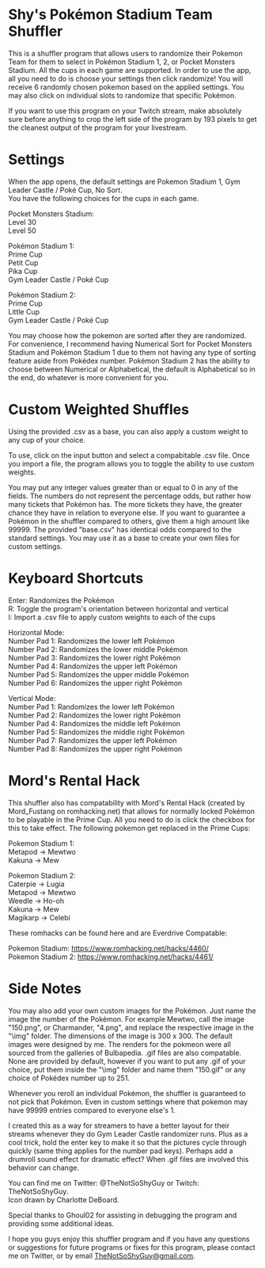 # Shy's Pokémon Stadium Team Shuffler
This is a shuffler program that allows users to randomize their Pokemon Team for them to select in Pokémon Stadium 1, 2, or Pocket Monsters Stadium.
All the cups in each game are supported. In order to use the app, all you need to do is choose your settings then click randomize! You will receive 6 randomly chosen pokemon based on the applied settings. You may also click on individual slots to randomize that specific Pokémon.  
  
If you want to use this program on your Twitch stream, make absolutely sure before anything to crop the left side of the program by 193 pixels to get the cleanest output of the program for your livestream.
    
# Settings
When the app opens, the default settings are Pokemon Stadium 1, Gym Leader Castle / Poké Cup, No Sort.  
You have the following choices for the cups in each game.  
  
  Pocket Monsters Stadium:  
   Level 30  
   Level 50  

  Pokémon Stadium 1:  
   Prime Cup  
   Petit Cup  
   Pika Cup  
   Gym Leader Castle / Poké Cup 
  
  Pokémon Stadium 2:  
   Prime Cup  
   Little Cup  
   Gym Leader Castle / Poké Cup  
   
You may choose how the pokemon are sorted after they are randomized. For convenience, I recommend having Numerical Sort for Pocket Monsters Stadium and Pokémon Stadium 1 due to them not having any type of sorting feature aside from Pokédex number. Pokémon Stadium 2 has the ability to choose between Numerical or Alphabetical, the default is Alphabetical so in the end, do whatever is more convenient for you.  

# Custom Weighted Shuffles
Using the provided .csv as a base, you can also apply a custom weight to any cup of your choice. 

To use, click on the input button and select a compabitable .csv file. Once you import a file, the program allows you to toggle the ability to use custom weights.

You may put any integer values greater than or equal to 0 in any of the fields. The numbers do not represent the percentage odds, but rather how many tickets that Pokémon has. The more tickets they have, the greater chance they have in relation to everyone else. If you want to guarantee a Pokémon in the shuffler compared to others, give them a high amount like 99999. The provided "base.csv" has identical odds compared to the standard settings. You may use it as a base to create your own files for custom settings.

# Keyboard Shortcuts
Enter: Randomizes the Pokémon  
R: Toggle the program's orientation between horizontal and vertical  
I: Import a .csv file to apply custom weights to each of the cups  

Horizontal Mode:  
Number Pad 1: Randomizes the lower left Pokémon   
Number Pad 2: Randomizes the lower middle Pokémon   
Number Pad 3: Randomizes the lower right Pokémon   
Number Pad 4: Randomizes the upper left Pokémon   
Number Pad 5: Randomizes the upper middle Pokémon   
Number Pad 6: Randomizes the upper right Pokémon  

Vertical Mode:  
Number Pad 1: Randomizes the lower left Pokémon   
Number Pad 2: Randomizes the lower right Pokémon   
Number Pad 4: Randomizes the middle left Pokémon   
Number Pad 5: Randomizes the middle right Pokémon   
Number Pad 7: Randomizes the upper left Pokémon   
Number Pad 8: Randomizes the upper right Pokémon  

# Mord's Rental Hack
This shuffler also has compatability with Mord's Rental Hack (created by Mord_Fustang on romhacking.net) that allows for normally locked Pokémon to be playable in the Prime Cup. All you need to do is click the checkbox for this to take effect.
The following pokemon get replaced in the Prime Cups:

  Pokemon Stadium 1:  
   Metapod -> Mewtwo  
   Kakuna -> Mew  
  
  Pokemon Stadium 2:   
   Caterpie -> Lugia  
   Metapod -> Mewtwo  
   Weedle -> Ho-oh  
   Kakuna -> Mew  
   Magikarp -> Celebi  
    
   These romhacks can be found here and are Everdrive Compatable:
   
   Pokemon Stadium:
   https://www.romhacking.net/hacks/4460/  
   Pokemon Stadium 2:
   https://www.romhacking.net/hacks/4461/
   
# Side Notes  
You may also add your own custom images for the Pokémon. Just name the image the number of the Pokémon. For example Mewtwo, call the image "150.png", or Charmander, "4.png", and replace the respective image in the "\img" folder. The dimensions of the image is 300 x 300. The default images were designed by me. The renders for the pokmeon were all sourced from the galleries of Bulbapedia. .gif files are also compatable. None are provided by default, however if you want to put any .gif of your choice, put them inside the "\img" folder and name them "150.gif" or any choice of Pokédex number up to 251.

Whenever you reroll an individual Pokémon, the shuffler is guaranteed to not pick that Pokémon. Even in custom settings where that pokemon may have 99999 entries compared to everyone else's 1.

I created this as a way for streamers to have a better layout for their streams whenever they do Gym Leader Castle randomizer runs. Plus as a cool trick, hold the enter key to make it so that the pictures cycle through quickly (same thing applies for the number pad keys). Perhaps add a drumroll sound effect for dramatic effect? When .gif files are involved this behavior can change.

You can find me on Twitter: @TheNotSoShyGuy or Twitch: TheNotSoShyGuy.  
Icon drawn by Charlotte DeBoard.  

Special thanks to Ghoul02 for assisting in debugging the program and providing some additional ideas.

I hope you guys enjoy this shuffler program and if you have any questions or suggestions for future programs or fixes for this program, please contact me on Twitter, or by email TheNotSoShyGuy@gmail.com.
